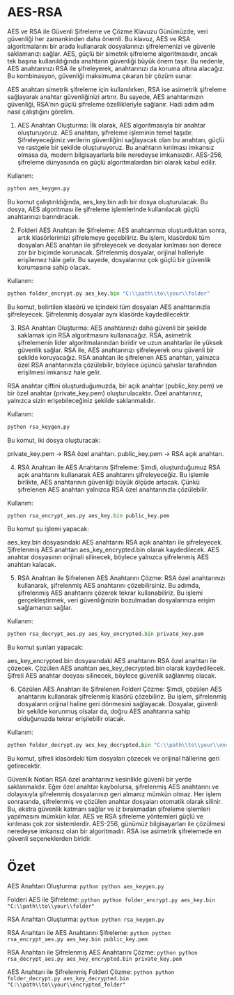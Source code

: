 # AES-RSA

AES ve RSA ile Güvenli Şifreleme ve Çözme Klavuzu
Günümüzde, veri güvenliği her zamankinden daha önemli. Bu klavuz, AES ve RSA algoritmalarını bir arada kullanarak dosyalarınızı şifrelemenizi ve güvenle saklamanızı sağlar. AES, güçlü bir simetrik şifreleme algoritmasıdır, ancak tek başına kullanıldığında anahtarın güvenliği büyük önem taşır. Bu nedenle, AES anahtarınızı RSA ile şifreleyerek, anahtarınızı da koruma altına alacağız. Bu kombinasyon, güvenliği maksimuma çıkaran bir çözüm sunar.

AES anahtarı simetrik şifreleme için kullanılırken, RSA ise asimetrik şifreleme sağlayarak anahtar güvenliğinizi artırır. Bu sayede, AES anahtarınızın güvenliği, RSA'nın güçlü şifreleme özellikleriyle sağlanır. Hadi adım adım nasıl çalıştığını görelim.

1. AES Anahtarı Oluşturma:
İlk olarak, AES algoritmasıyla bir anahtar oluşturuyoruz. AES anahtarı, şifreleme işleminin temel taşıdır. Şifreleyeceğimiz verilerin güvenliğini sağlayacak olan bu anahtarı, güçlü ve rastgele bir şekilde oluşturuyoruz. Bu anahtarın kırılması imkansız olmasa da, modern bilgisayarlarla bile neredeyse imkansızdır. AES-256, şifreleme dünyasında en güçlü algoritmalardan biri olarak kabul edilir.

Kullanım:
```python
python aes_keygen.py
```

Bu komut çalıştırıldığında, aes_key.bin adlı bir dosya oluşturulacak. Bu dosya, AES algoritması ile şifreleme işlemlerinde kullanılacak güçlü anahtarınızı barındıracak.

2. Folderi AES Anahtarı ile Şifreleme:
AES anahtarımızı oluşturduktan sonra, artık klasörlerimizi şifrelemeye geçebiliriz. Bu işlem, klasördeki tüm dosyaları AES anahtarı ile şifreleyecek ve dosyalar kırılması son derece zor bir biçimde korunacak. Şifrelenmiş dosyalar, orijinal halleriyle erişilemez hâle gelir. Bu sayede, dosyalarınız çok güçlü bir güvenlik korumasına sahip olacak.

Kullanım:
```python
python folder_encrypt.py aes_key.bin "C:\\path\\to\\your\\folder"
```

Bu komut, belirtilen klasörü ve içindeki tüm dosyaları AES anahtarınızla şifreleyecek. Şifrelenmiş dosyalar aynı klasörde kaydedilecektir.

3. RSA Anahtarı Oluşturma:
AES anahtarınızı daha güvenli bir şekilde saklamak için RSA algoritmasını kullanacağız. RSA, asimetrik şifrelemenin lider algoritmalarından biridir ve uzun anahtarlar ile yüksek güvenlik sağlar. RSA ile, AES anahtarınızı şifreleyerek onu güvenli bir şekilde koruyacağız. RSA anahtarı ile şifrelenen AES anahtarı, yalnızca özel RSA anahtarınızla çözülebilir, böylece üçüncü şahıslar tarafından erişilmesi imkansız hale gelir.

RSA anahtar çiftini oluşturduğumuzda, bir açık anahtar (public_key.pem) ve bir özel anahtar (private_key.pem) oluşturulacaktır. Özel anahtarınız, yalnızca sizin erişebileceğiniz şekilde saklanmalıdır.

Kullanım:
```python
python rsa_keygen.py
```

Bu komut, iki dosya oluşturacak:

private_key.pem → RSA özel anahtarı.
public_key.pem → RSA açık anahtarı.

4. RSA Anahtarı ile AES Anahtarını Şifreleme:
Şimdi, oluşturduğumuz RSA açık anahtarını kullanarak AES anahtarını şifreleyeceğiz. Bu işlemle birlikte, AES anahtarının güvenliği büyük ölçüde artacak. Çünkü şifrelenen AES anahtarı yalnızca RSA özel anahtarınızla çözülebilir.

Kullanım:
```python
python rsa_encrypt_aes.py aes_key.bin public_key.pem
```

Bu komut şu işlemi yapacak:

aes_key.bin dosyasındaki AES anahtarını RSA açık anahtarı ile şifreleyecek.
Şifrelenmiş AES anahtarı aes_key_encrypted.bin olarak kaydedilecek.
AES anahtar dosyasının orijinali silinecek, böylece yalnızca şifrelenmiş AES anahtarı kalacak.

5. RSA Anahtarı ile Şifrelenen AES Anahtarını Çözme:
RSA özel anahtarınızı kullanarak, şifrelenmiş AES anahtarını çözebilirsiniz. Bu adımda, şifrelenmiş AES anahtarını çözerek tekrar kullanabiliriz. Bu işlemi gerçekleştirmek, veri güvenliğinizin bozulmadan dosyalarınıza erişim sağlamanızı sağlar.

Kullanım:
```python
python rsa_decrypt_aes.py aes_key_encrypted.bin private_key.pem
```

Bu komut şunları yapacak:

aes_key_encrypted.bin dosyasındaki AES anahtarını RSA özel anahtarı ile çözecek.
Çözülen AES anahtarı aes_key_decrypted.bin olarak kaydedilecek.
Şifreli AES anahtar dosyası silinecek, böylece güvenlik sağlanmış olacak.

6. Çözülen AES Anahtarı ile Şifrelenen Folderi Çözme:
Şimdi, çözülen AES anahtarını kullanarak şifrelenmiş klasörü çözebiliriz. Bu işlem, şifrelenmiş dosyaların orijinal haline geri dönmesini sağlayacak. Dosyalar, güvenli bir şekilde korunmuş olsalar da, doğru AES anahtarına sahip olduğunuzda tekrar erişilebilir olacak.

Kullanım:
```python
python folder_decrypt.py aes_key_decrypted.bin "C:\\path\\to\\your\\encrypted_folder"
```

Bu komut, şifreli klasördeki tüm dosyaları çözecek ve orijinal hâllerine geri getirecektir.

Güvenlik Notları
RSA özel anahtarınız kesinlikle güvenli bir yerde saklanmalıdır. Eğer özel anahtar kaybolursa, şifrelenmiş AES anahtarını ve dolayısıyla şifrelenmiş dosyalarınızı geri almanız mümkün olmaz.
Her işlem sonrasında, şifrelenmiş ve çözülen anahtar dosyaları otomatik olarak silinir. Bu, ekstra güvenlik katmanı sağlar ve iz bırakmadan şifreleme işlemleri yapılmasını mümkün kılar.
AES ve RSA şifreleme yöntemleri güçlü ve kırılması çok zor sistemlerdir. AES-256, günümüz bilgisayarları ile çözülmesi neredeyse imkansız olan bir algoritmadır. RSA ise asimetrik şifrelemede en güvenli seçeneklerden biridir.

# Özet

AES Anahtarı Oluşturma: ```python python aes_keygen.py ```

Folderi AES ile Şifreleme: ```python python folder_encrypt.py aes_key.bin "C:\\path\\to\\your\\folder" ```

RSA Anahtarı Oluşturma: ```python python rsa_keygen.py ```

RSA Anahtarı ile AES Anahtarını Şifreleme: ```python python rsa_encrypt_aes.py aes_key.bin public_key.pem ```

RSA Anahtarı ile Şifrelenmiş AES Anahtarını Çözme: ```python python rsa_decrypt_aes.py aes_key_encrypted.bin private_key.pem ```

AES Anahtarı ile Şifrelenmiş Folderi Çözme: ```python python folder_decrypt.py aes_key_decrypted.bin "C:\\path\\to\\your\\encrypted_folder" ```
